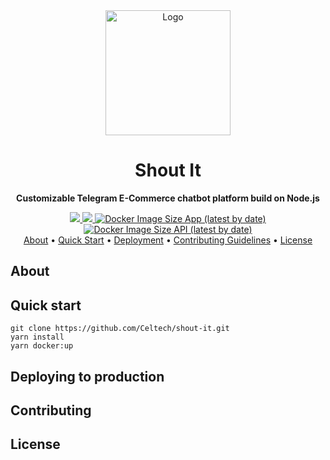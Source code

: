 <!-- markdownlint-disable MD013 MD002 -->
<div align="center">
  <a href="https://github.com/Celtech/shout-it">
    <img src="https://www.citypng.com/public/uploads/small/11639610588k68c2zusbrjky5dhslkxi9yybrvsuvq15u4th9wsswhymqzm4z7calrruv20eljnvry5xofqnegjnr5s8qwb111hw0vantakwbdg.png" alt="Logo" width="200">
  </a>
  <h1>Shout It</h1>
</div>

<div align="center">
    <p>
        <strong>
            Customizable Telegram E-Commerce chatbot platform build on Node.js
        </strong>
    </p>
</div>

<div align="center">
  <a href="https://codeclimate.com/github/Celtech/shout-it/maintainability">
    <img src="https://api.codeclimate.com/v1/badges/888c42d062e6042c582b/maintainability" />
  </a>
  <a href="https://codeclimate.com/github/Celtech/shout-it/test_coverage">
    <img src="https://api.codeclimate.com/v1/badges/888c42d062e6042c582b/test_coverage" />
  </a>
  <a href="https://hub.docker.com/r/shoutitbot/app">
    <img alt="Docker Image Size App (latest by date)" src="https://img.shields.io/docker/image-size/shoutitbot/app?label=App%20Image%20Size&logo=docker">
  </a>
  <a href="https://hub.docker.com/r/shoutitbot/api">
    <img alt="Docker Image Size API (latest by date)" src="https://img.shields.io/docker/image-size/shoutitbot/api?label=API%20Image%20Size&logo=docker">
  </a>
</div>

<div align="center">
  <a href="#">About</a> •
  <a href="#quick-start">Quick Start</a> •
  <a href="#">Deployment</a> •
    <a href="https://github.com/Celtech/shout-it/blob/main/CONTRIBUTING.md">Contributing Guidelines</a> •
  <a href="https://github.com/Celtech/shout-it/blob/main/LICENSE.md">License</a>
</div>
<!-- markdownlint-enable MD013 -->

## About

## Quick start

```shell
git clone https://github.com/Celtech/shout-it.git
yarn install
yarn docker:up
```

## Deploying to production

## Contributing

## License
